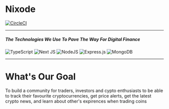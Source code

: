 # Nixode
[![CircleCI](https://circleci.com/gh/NixodeCrypto/nixodeWebsite.svg?style=svg&circle-token=51db2999a5b98ac793e651fed7cb1efc06a28102)](https://www.nixode.com)

<hr />

##### The Technologies We Use To Pave The Way For Digital Finance

![TypeScript](https://img.shields.io/badge/typescript-%23007ACC.svg?style=for-the-badge&logo=typescript&logoColor=white) ![Next JS](https://img.shields.io/badge/Next-black?style=for-the-badge&logo=next.js&logoColor=white) ![NodeJS](https://img.shields.io/badge/node.js-6DA55F?style=for-the-badge&logo=node.js&logoColor=white) ![Express.js](https://img.shields.io/badge/express.js-%23404d59.svg?style=for-the-badge&logo=express&logoColor=%2361DAFB) ![MongoDB](https://img.shields.io/badge/MongoDB-%234ea94b.svg?style=for-the-badge&logo=mongodb&logoColor=white)

<hr />

# What's Our Goal
To build a community for traders, investors and cypto enthusiasts to be able to track their favourite cryptocurrencies, get price alerts, get the latest crypto news, and learn about other's expirences when trading coins

